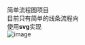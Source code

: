 简单流程图项目  
目前只有简单的线条流程向  
使用**svg**实现  
![image](https://github.com/user-attachments/assets/d54b79cd-3a24-4492-b72e-5b6378e42cff)
